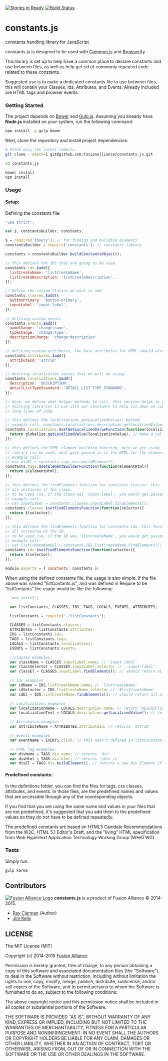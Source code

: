[![Stories in Ready](https://badge.waffle.io/fusionalliance/constants.js.png?label=ready&title=Ready)](https://waffle.io/fusionalliance/constants.js) [![Build Status](https://travis-ci.org/fusionalliance/constants.js.svg)](https://travis-ci.org/fusionalliance/constants.js)
# constants.js

constants handling library for JavaScript

constants.js is designed to be used with [Common.js](http://www.commonjs.org/) and [Browserify](http://browserify.org/)

This library is set up to help have a common place to declare constants and use between files, as well as help get rid of commonly repeated code related to these constants.

Suggested use is to make a dedicated constants file to use between files, this will contain your Classes, Ids, Attributes, and Events. Already included are HTML tags and browser events.

### Getting Started

The project depends on [Bower](https://github.com/bower/bower) and [Gulp.js](http://gulpjs.com). Assuming
you already have **Node.js** installed on your system, run the following command:

```bash
npm install -g gulp bower
```

Next, clone the repository and install project dependencies:
```bash
# Fetch only the latest commits.
git clone --depth=1 git@github.com:fusionalliance/constants.js.git

cd constants.js

bower install
npm install
```

### Usage

#### Setup:

Defining the constants file:

```javascript
'use strict';

var $, constantsBuilder, constants;

$ = require('jQuery'); // for finding and building elements
constantsBuilder = require('constants'); // constants library

constants = constantsBuilder.buildConstantsObject();

// This defines the IDS that are going to be used
constants.ids.$add({
  listCreateName: 'listCreateName',
  listCreateDescription: 'listCreateDescription',
});

// Define the custom Classes we want to add
constants.classes.$add({
  buttonPrimary: 'button-primary',
  inputLabel: 'input-label',
});

// defining custom events
constants.events.$add({
  nameChange: 'change:name',
  typeChange: 'change:type',
  descriptionChange: 'change:description'
});

// defining custom attributes, the base attributes for HTML should already exist.
constants.attributes.$add({
  attributeId: 'attrid'
});

// defining localization values that we will be using
constants.localizations.$add({
  description: 'DESCRIPTION',
  detailListTypeStandard: 'DETAIL_LIST_TYPE_STANDARD',
});

// Here, we define what helper methods to call, this section helps to utilize
// existing libraries in use with our constants to help cut down on copy-pasta and
// long lines of code.

// this defines the localizations.getLocalizedValue() method.
// example call: constants.localizations.description.getLocalizedValue();
constants.localizations.$setGetLocalizedValueFunction(function(localizationValue){
  return globalize.getLocalizedValue(localizationValue); // Make a call to some function that returns our localized value
});

// this defines the HTML element building function, here we are using JQuery, but any
// library can be used, what gets passed in is the HTML for the element.
// example call:
// var divEl = constants.tags.div.buildElement();
constants.tags.$setElementBuilderFunction(function(elementHtml){
  return $(elementHtml);
});

// this defines the findElements function for constants.classes. this function should return
// all instances of the class.
// to be used (so, if the class was 'input-label', you would get passed '.input-label')
// example call:
// var inputLabel = constants.classes.inputLabel.findElements();
constants.classes.$setFindElementsFunction(function(selector){
  return $(selector);
});

// this defines the findElements function for constants.ids. this function should return
// all instances of the ID.
// to be used (so, if the ID was 'listCreateName', you would get passed '#listCreateName')
// example call:
// var listCreateNameEl = constants.IDS.listCreateName.findElements();
constants.ids.$setFindElementsFunction(function(selector){
  return $(selector);
});

module.exports = { constants: constants };
```

When using the defined constants file, the usage is also simple. If the file above was named "listContants.js", and was defined in Require to be "listContants" the usage would be like the following:

```javascript
  'use strict';

  var listConstants, CLASSES, IDS, TAGS, LOCALS, EVENTS, ATTRIBUTES;

  listConstants = require('./listConstants');

  CLASSES = listConstants.classes;
  ATTRIBUTES = listConstants.attributes;
  IDS = listConstants.ids;
  TAGS = listConstants.tags;
  LOCALS = listConstants.localizations;
  EVENTS = listConstants.events;

  //classes examples:
  var className = CLASSES.inputLabel.name; // 'input-label'
  var classSelector = CLASSES.inputLabel.selector // '.input-label'
  var classEl = CLASSES.inputLabel.findElements(); // should return all instances if findElements is defined for classes in the constants file correctly.

  // ids examples
  var idName = IDS.listCreateName.name; // 'listCreateName'
  var idSelector = IDS.listCreateName.selector // '#listCreateName'
  var idEl = IDS.listCreateName.findElements(); // should return all instances if findElements is defined for classes in the constants file correctly.

  // Localizations examples
  var localizationName = LOCALS.description.name; // return "DESCRIPTION", as defined in the listConstants.js
  var localizationText = LOCALS.description.getLocalizedValue(); // returns what the localization function would return if "DESCRIPTION" was passed into it.

  // Attributes examples
  var attributeName = ATTRIBUTES.attributeId; // returns 'attrId'

  // Events examples
  var eventName = EVENTS.click; // this wasn't defined in listConstants, but is a common browser event and already defined. returns 'click';

  // HTML Tag examples:
  var divName = TAGS.div.name; // returns 'div'
  var divHtml = TAGS.div.html; // returns '<div />'
  var divEl = TAGS.div.buildElement(); // returns a new div Element if correctly defined in listConstants.js
```

#### Predefined constants:

In the definitions folder, you can find the files for tags, css classes, attributes, and events. In those files, are the predefined names and values that are accessible through any of the cooresponding objects.

If you find that you are using the same name and values in your files that are not predefined, it's suggested that you add them to the predefined values so they do not have to be defined repeatedly.

The predefined constants are based on HTML5 Canidate Recommendations from the W3C, HTML 5.1 Editor's Draft, and the "living" HTML specification from Web Hypertext Application Technology Working Group (WHATWG).


### Tests

Simply run:

```
gulp karma
```

## Contributors

[![Fusion Alliance Logo](https://avatars0.githubusercontent.com/u/1154219?v=3&u=e1451e6a65343331369d53a2b6e0c7046c2cc810&s=60)](https://github.com/FusionAlliance)
**constants.js** is a product of Fusion Alliance &copy; 2014-2015.

+ [Ray Clannan](https://github.com/rclanan) (Author)
+ [Jim Kelly](https://github.com/ProgrammerWithoutaName)

## LICENSE

The MIT License (MIT)

Copyright (c) 2014-2015 [Fusion Alliance](https://www.fusionalliance.com/?utm_source=GitHub&utm_medium=Website&utm_campaign=OpenSource)

Permission is hereby granted, free of charge, to any person obtaining a copy
of this software and associated documentation files (the "Software"), to deal
in the Software without restriction, including without limitation the rights
to use, copy, modify, merge, publish, distribute, sublicense, and/or sell
copies of the Software, and to permit persons to whom the Software is
furnished to do so, subject to the following conditions:

The above copyright notice and this permission notice shall be included in all
copies or substantial portions of the Software.

THE SOFTWARE IS PROVIDED "AS IS", WITHOUT WARRANTY OF ANY KIND, EXPRESS OR
IMPLIED, INCLUDING BUT NOT LIMITED TO THE WARRANTIES OF MERCHANTABILITY,
FITNESS FOR A PARTICULAR PURPOSE AND NONINFRINGEMENT. IN NO EVENT SHALL THE
AUTHORS OR COPYRIGHT HOLDERS BE LIABLE FOR ANY CLAIM, DAMAGES OR OTHER
LIABILITY, WHETHER IN AN ACTION OF CONTRACT, TORT OR OTHERWISE, ARISING FROM,
OUT OF OR IN CONNECTION WITH THE SOFTWARE OR THE USE OR OTHER DEALINGS IN THE
SOFTWARE.
